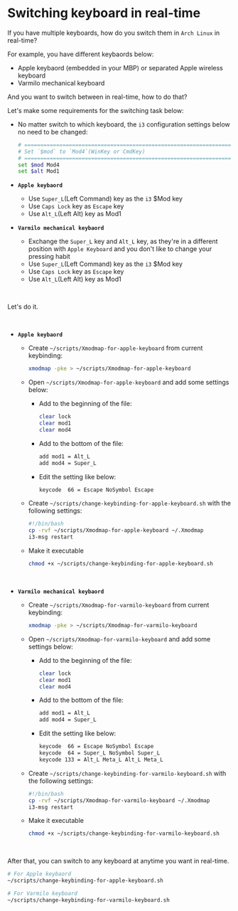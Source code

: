 # Switching keyboard in real-time

If you have multiple keyboards, how do you switch them in `Arch Linux` in real-time?

For example, you have different keybaords below:

- Apple keybaord (embedded in your MBP) or separated Apple wireless keyboard
- Varmilo mechanical keyboard

And you want to switch between in real-time, how to do that?

Let's make some requirements for the switching task below:

- No matter switch to which keyboard, the `i3` configuration settings below no need to be changed:

    ```bash
    # ===========================================================================
    # Set `$mod` to `Mod4`(WinKey or CmdKey)
    # ===========================================================================
    set $mod Mod4
    set $alt Mod1
    ```

- **`Apple keybaord`**

    - Use `Super_L`(Left Command) key as the `i3` $Mod key
    - Use `Caps Lock` key as `Escape` key
    - Use `Alt_L`(Left Alt) key as Mod1

- **`Varmilo mechanical keybaord`**

    - Exchange the `Super_L` key and `Alt_L` key, as they're in a different 
    position with `Apple Keyboard` and you don't like to change your pressing 
    habit
    - Use `Super_L`(Left Command) key as the `i3` $Mod key
    - Use `Caps Lock` key as `Escape` key
    - Use `Alt_L`(Left Alt) key as Mod1

</br>

Let's do it.

</br>

- **`Apple keybaord`**

    - Create `~/scripts/Xmodmap-for-apple-keyboard` from current keybinding:

        ```bash
        xmodmap -pke > ~/scripts/Xmodmap-for-apple-keyboard
        ```
    - Open `~/scripts/Xmodmap-for-apple-keyboard` and add some settings below:

        - Add to the beginning of the file:

            ```bash
            clear lock
            clear mod1
            clear mod4
            ```

        - Add to the bottom of the file:

            ```bash
            add mod1 = Alt_L
            add mod4 = Super_L
            ```

        - Edit the setting like below:

            ```bash
            keycode  66 = Escape NoSymbol Escape
            ```

    - Create `~/scripts/change-keybinding-for-apple-keyboard.sh` with the following settings:

        ```bash
        #!/bin/bash
        cp -rvf ~/scripts/Xmodmap-for-apple-keyboard ~/.Xmodmap
        i3-msg restart
        ```

    - Make it executable

        ```bash
        chmod +x ~/scripts/change-keybinding-for-apple-keyboard.sh
        ```

</br>

- **`Varmilo mechanical keybaord`**

    - Create `~/scripts/Xmodmap-for-varmilo-keyboard` from current keybinding:

        ```bash
        xmodmap -pke > ~/scripts/Xmodmap-for-varmilo-keyboard
        ```
    - Open `~/scripts/Xmodmap-for-varmilo-keyboard` and add some settings below:

        - Add to the beginning of the file:

            ```bash
            clear lock
            clear mod1
            clear mod4
            ```

        - Add to the bottom of the file:

            ```bash
            add mod1 = Alt_L
            add mod4 = Super_L
            ```

        - Edit the setting like below:

            ```bash
            keycode  66 = Escape NoSymbol Escape
            keycode  64 = Super_L NoSymbol Super_L
            keycode 133 = Alt_L Meta_L Alt_L Meta_L
            ```

    - Create `~/scripts/change-keybinding-for-varmilo-keyboard.sh` with the following settings:

        ```bash
        #!/bin/bash
        cp -rvf ~/scripts/Xmodmap-for-varmilo-keyboard ~/.Xmodmap
        i3-msg restart
        ```

    - Make it executable

        ```bash
        chmod +x ~/scripts/change-keybinding-for-varmilo-keyboard.sh
        ```

</br>

After that, you can switch to any keyboard at anytime you want in real-time.

```bash
# For Apple keybaord
~/scripts/change-keybinding-for-apple-keyboard.sh

# For Varmilo keyboard
~/scripts/change-keybinding-for-varmilo-keyboard.sh
```
